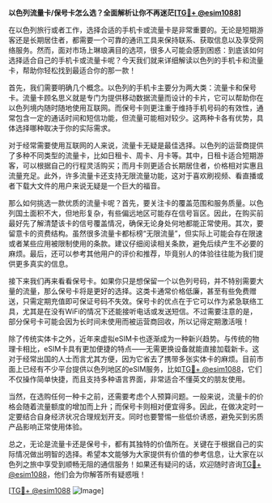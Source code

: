 **以色列流量卡/保号卡怎么选？全面解析让你不再迷茫[[TG💪+ @esim1088](https://t.me/s/esim1088)]**

在以色列旅行或者工作，选择合适的手机卡或流量卡是非常重要的。无论是短期游客还是长期居住者，都需要一个可靠的通讯工具来保持联系、获取信息以及享受网络服务。然而，面对市场上琳琅满目的选项，很多人可能会感到困惑：到底该如何选择适合自己的手机卡或流量卡呢？今天我们就来详细解读以色列的手机卡和流量卡，帮助你轻松找到最适合你的那一款！

首先，我们需要明确几个概念。以色列的手机卡主要分为两大类：流量卡和保号卡。流量卡顾名思义就是专门为提供移动数据流量而设计的卡片，它可以帮助你在以色列境内随时随地使用互联网。而保号卡则更注重于维持手机号码的有效性，通常包含一定的通话时间和短信功能，但流量可能相对较少。这两种卡各有优势，具体选择哪种取决于你的实际需求。

对于经常需要使用互联网的人来说，流量卡无疑是最佳选择。以色列的运营商提供了多种不同类型的流量卡，比如日租卡、周卡、月卡等。其中，日租卡适合短期游客，可以根据自己的行程灵活购买；而月卡则更适合长期居住者，价格相对实惠且流量充足。此外，许多流量卡还支持无限流量功能，这对于喜欢刷视频、看直播或者下载大文件的用户来说无疑是一个巨大的福音。

那么如何挑选一款优质的流量卡呢？首先，要关注卡的覆盖范围和服务质量。以色列国土面积不大，但地形复杂，有些偏远地区可能存在信号盲区。因此，在购买前最好先了解清楚该卡的信号覆盖情况，确保无论身处何地都能正常使用。其次，要留意卡的资费结构。虽然很多流量卡都标榜“无限流量”，但实际上可能会存在限速或者某些应用被限制使用的条款。建议仔细阅读相关条款，避免后续产生不必要的麻烦。最后，还可以参考其他用户的评价和推荐，毕竟别人的体验往往能为我们提供更多真实的信息。

接下来我们再来看看保号卡。如果你只是想保留一个以色列号码，并不特别需要大量的流量，那么保号卡将是更好的选择。这类卡通常价格低廉，甚至有些免费赠送，只需定期充值即可保证号码不失效。保号卡的优点在于它可以作为紧急联络工具，尤其是在没有WiFi的情况下还能接听电话或发送短信。不过需要注意的是，部分保号卡可能会因为长时间未使用而被运营商回收，所以记得定期激活哦！

除了传统实体卡之外，近年来虚拟eSIM卡也逐渐成为一种新兴趋势。与传统的物理卡相比，eSIM卡具有更加便捷的特点——无需更换设备就能直接加载新卡。这对于经常出国的人士而言尤其方便，因为它省去了携带多张实体卡的麻烦。目前市面上已经有不少平台提供以色列地区的eSIM服务，比如[TG💪+ @esim1088](https://t.me/s/esim1088)，它们不仅操作简单快捷，而且支持多种语言界面，非常适合不懂英文的朋友使用。

当然，在选购任何一种卡之前，还需要考虑个人预算问题。一般来说，流量卡的价格会随着流量额度的增加而上升；而保号卡则相对便宜得多。因此，在做决定时一定要结合自身经济状况合理规划开支。同时也要警惕一些低价诱惑，避免买到劣质产品影响正常使用体验。

总之，无论是流量卡还是保号卡，都有其独特的价值所在。关键在于根据自己的实际情况做出明智的选择。希望本文能够为大家提供有价值的参考信息，让大家在以色列之旅中享受到顺畅无阻的通信服务！如果还有疑问的话，欢迎随时咨询[TG💪+ @esim1088](https://t.me/s/esim1088)，他们会为你解答所有疑惑哦！

[[TG💪+ @esim1088](https://t.me/s/esim1088) ![Image](https://i.postimg.cc/4NQfJmqS/Snipaste-2025-05-13-00-14-12.png)]